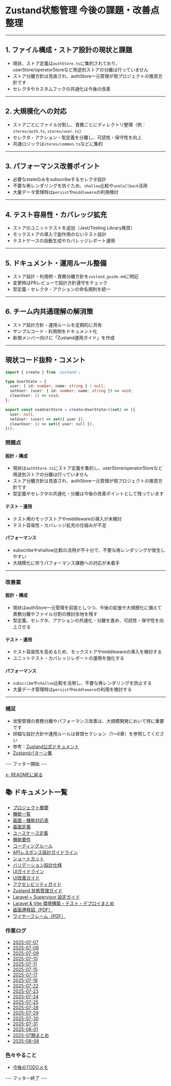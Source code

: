 # Zustand状態管理 今後の課題・改善点整理

---

## 1. ファイル構成・ストア設計の現状と課題

- 現状、ストア定義は`authStore.ts`に集約されており、userStore/operatorStoreなど用途別ストアの分離は行っていません
- ストア分離方針は見直され、authStore一元管理が現プロジェクトの推奨方針です
- セレクタやカスタムフックの共通化は今後の改善

---

## 2. 大規模化への対応

- ストアごとにファイル分割し、責務ごとにディレクトリ整理（例：`stores/auth.ts`, `stores/user.ts`）
- セレクタ・アクション・型定義を分離し、可読性・保守性を向上
- 共通ロジックは`stores/common.ts`などに集約

---

## 3. パフォーマンス改善ポイント

- 必要なstateのみをsubscribeするセレクタ設計
- 不要な再レンダリングを防ぐため、`shallow`比較や`useCallback`活用
- 大量データ管理時は`persist`や`middleware`の利用検討

---

## 4. テスト容易性・カバレッジ拡充

- ストアのユニットテストを追加（Jest/Testing Library推奨）
- モックストアの導入で副作用のないテスト設計
- テストケースの自動生成やカバレッジレポート運用

---

## 5. ドキュメント・運用ルール整備

- ストア設計・利用例・責務分離方針を`zustand_guide.md`に明記
- 変更時はPRレビューで設計方針遵守をチェック
- 型定義・セレクタ・アクションの命名規則を統一

---

## 6. チーム内共通理解の解消策

- ストア設計方針・運用ルールを定期的に共有
- サンプルコード・利用例をドキュメント化
- 新規メンバー向けに「Zustand運用ガイド」を作成

---

## 現状コード抜粋・コメント

```typescript
import { create } from 'zustand';

type UserState = {
  user: { id: number; name: string } | null;
  setUser: (user: { id: number; name: string }) => void;
  clearUser: () => void;
};

export const useUserStore = create<UserState>((set) => ({
  user: null,
  setUser: (user) => set({ user }),
  clearUser: () => set({ user: null }),
}));
```

### 問題点

#### 設計・構成
- 現状は`authStore.ts`にストア定義を集約し、userStore/operatorStoreなど用途別ストアの分離は行っていません
- ストア分離方針は見直され、authStore一元管理が現プロジェクトの推奨方針です
- 型定義やセレクタの共通化・分離は今後の改善ポイントとして残っています

#### テスト・運用
- テスト用のモックストアやmiddlewareの導入が未検討
- テスト容易性・カバレッジ拡充の仕組みが不足

#### パフォーマンス
- subscribeやshallow比較の活用が不十分で、不要な再レンダリングが発生しやすい
- 大規模化に伴うパフォーマンス課題への対応が未着手

---

### 改善案

#### 設計・構成
- 現状はauthStore一元管理を前提としつつ、今後の拡張や大規模化に備えて責務分離やファイル分割の検討余地を残す
- 型定義、セレクタ、アクションの共通化・分離を進め、可読性・保守性を向上させる

#### テスト・運用
- テスト容易性を高めるため、モックストアやmiddlewareの導入を検討する
- ユニットテスト・カバレッジレポートの運用を強化する

#### パフォーマンス
- `subscribe`や`shallow`比較を活用し、不要な再レンダリングを防止する
- 大量データ管理時は`persist`や`middleware`の利用を検討する

---

### 補足

- 状態管理の責務分離やパフォーマンス改善は、大規模開発において特に重要です
- 詳細な設計方針や運用ルールは冒頭セクション（1〜6章）を参照してください
- 参考：[Zustand公式ドキュメント](https://docs.pmnd.rs/zustand/getting-started/introduction)
- [Zustandパターン集](https://github.com/pmndrs/zustand#recipes)

--- フッター開始 ---

[← READMEに戻る](../README.md)

## 📚 ドキュメント一覧

- [プロジェクト概要](project-overview.md)
- [機能一覧](features.md)
- [画面・機能対応表](function_screen_map.md)
- [画面定義](screens.md)
- [ユースケース定義](usecase_reserve.md)
- [機能要件](functional_requirements.md)
- [コーディングルール](coding-rules.md)
- [APIレスポンス設計ガイドライン](api_response.md)
- [ショートカット](shortcuts.md)
- [バリデーション設計仕様](validation_spec.md)
- [UIガイドライン](ui_guideline.md)
- [UI改善ガイド](ui_improvement_guide.md)
- [アクセシビリティガイド](accessibility_guide.md) 
- [Zustand 状態管理ガイド](zustand_guide.md)
- [Laravel + Supervisor 設定ガイド](supervisor.md)
- [Laravel & Vite 環境構築・テスト・デプロイまとめ](laravel-vite-setup.md)
- [画面遷移図（PDF）](画面遷移図.pdf)
- [ワイヤーフレーム（PDF）](ワイヤーフレーム.pdf)

### 作業ログ
- [2025-07-07](logs/2025-07-07.md)
- [2025-07-08](logs/2025-07-08.md)
- [2025-07-09](logs/2025-07-09.md)
- [2025-07-10](logs/2025-07-10.md)
- [2025-07-11](logs/2025-07-11.md)
- [2025-07-15](logs/2025-07-15.md)
- [2025-07-17](logs/2025-07-17.md)
- [2025-07-18](logs/2025-07-18.md)
- [2025-07-22](logs/2025-07-22.md)
- [2025-07-23](logs/2025-07-23.md)
- [2025-07-24](logs/2025-07-24.md)
- [2025-07-25](logs/2025-07-25.md)
- [2025-07-28](logs/2025-07-28.md)
- [2025-07-29](logs/2025-07-29.md)
- [2025-07-30](logs/2025-07-30.md)
- [2025-07-31](logs/2025-07-31.md)
- [2025-08-01](logs/2025-08-01.md)
- [2025-07期まとめ](logs/2025-07.md)
- [2025-08-08](logs/2025-08-08.md)

### 色々やること
- [今後のTODOメモ](todo.md)

--- フッター終了 ---
